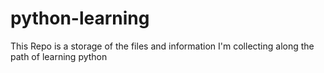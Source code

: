 # python-learning
This Repo is a storage of the files and information I'm collecting along the path of learning python
